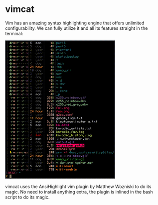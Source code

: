 # vimcat

Vim has an amazing syntax highlighting engine that offers unlimited
configurability. We can fully utilize it and all its features straight
in the terminal:

![image](doc/vimcat.gif)

vimcat uses the AnsiHighlight vim plugin by Matthew Wozniski to do its
magic. No need to install anything extra, the plugin is inlined in the
bash script to do its magic.

